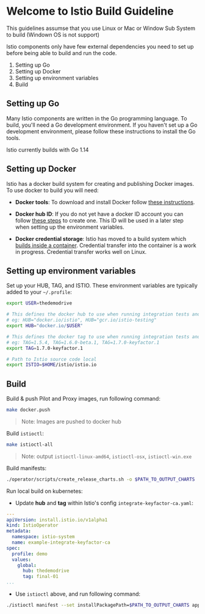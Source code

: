 # Welcome to Istio Build Guideline

This guidelines assumse that you use Linux or Mac or Window Sub System to build (Windown OS is not support)

Istio components only have few external dependencies you need to set up before being able to build and run the code.

1. Setting up Go
2. Setting up Docker
3. Setting up environment variables
4. Build

## Setting up Go

Many Istio components are written in the Go programming language. To build, you'll need a Go development environment. If you haven't set up a Go development environment, please follow these instructions to install the Go tools.

Istio currently builds with Go 1.14

## Setting up Docker

Istio has a docker build system for creating and publishing Docker images. To use docker to build you will need:

- **Docker tools**: To download and install Docker follow [these instructions](https://docs.docker.com/install/).

- **Docker hub ID**: If you do not yet have a docker ID account you can follow [these steps](https://docs.docker.com/docker-id/) to create one. This ID will be used in a later step when setting up the environment variables.

- **Docker credential storage**: Istio has moved to a build system which [builds inside a container](https://docs.google.com/document/d/1vBEt4RyHu2Ywqx6CQk8pHm6wrJCIi4UNLw3xrJdHFtA). Credential transfer into the container is a work in progress. Credential transfer works well on Linux.

## Setting up environment variables

Set up your HUB, TAG, and ISTIO. These environment variables are typically added to your `~/.profile`:

```bash
export USER=thedemodrive

# This defines the docker hub to use when running integration tests and building docker images
# eg: HUB="docker.io/istio", HUB="gcr.io/istio-testing"
export HUB="docker.io/$USER"

# This defines the docker tag to use when running integration tests and building docker images
# eg: TAG=1.5.4, TAG=1.6.0-beta.1, TAG=1.7.0-keyfactor.1
export TAG=1.7.0-keyfactor.1

# Path to Istio source code local
export ISTIO=$HOME/istio/istio.io
```

## Build

Build & push Pilot and Proxy images, run following command:

```bash
make docker.push
```

> Note: Images are pushed to docker hub

Build `istioctl`:

```bash
make istioctl-all
```

> Note: output `istioctl-linux-amd64`, `istioctl-osx`, `istioctl-win.exe`

Build manifests:

```bash
./operator/scripts/create_release_charts.sh -o $PATH_TO_OUTPUT_CHARTS
```

Run local build on kubernetes:

- Update **hub** and **tag** within Istio's config `integrate-keyfactor-ca.yaml`:

```yaml
---
apiVersion: install.istio.io/v1alpha1
kind: IstioOperator
metadata:
  namespace: istio-system
  name: example-integrate-keyfactor-ca
spec:
  profile: demo
  values:
    global:
      hub: thedemodrive
      tag: final-01
...

```

- Use `istioctl` above, and run following command:

```bash
./istioctl manifest --set installPackagePath=$PATH_TO_OUTPUT_CHARTS apply -f ./integrate-keyfactor-ca.yaml
```
